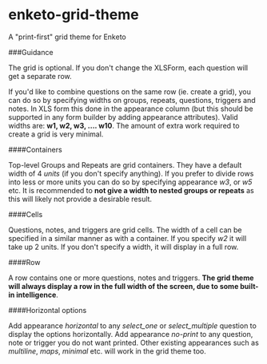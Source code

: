 enketo-grid-theme
=================

A "print-first" grid theme for Enketo

###Guidance

The grid is optional. If you don't change the XLSForm, each question will get a separate row. 

If you'd like to combine questions on the same row (ie. create a grid), you can do so by specifying widths on groups, repeats, questions, triggers and notes. In XLS form this done in the appearance column (but this should be supported in any form builder by adding appearance attributes). Valid widths are: __w1, w2, w3, .... w10__. The amount of extra work required to create a grid is very minimal.

####Containers

Top-level Groups and Repeats are grid containers. They have a default width of 4 _units_ (if you don't specify anything). If you prefer to divide rows into less or more units you can do so by specifying appearance _w3_, or _w5_ etc. It is recommended to __not give a width to nested groups or repeats__ as this will likely not provide a desirable result.

####Cells

Questions, notes, and triggers are grid cells. The width of a cell can be specified in a similar manner as with a container. If you specify _w2_ it will take up 2 units. If you don't specify a width, it will display in a full row. 

####Row

A row contains one or more questions, notes and triggers. __The grid theme will always display a row in the full width of the screen, due to some built-in intelligence__.


####Horizontal options

Add appearance _horizontal_ to any _select\_one_ or _select\_multiple_ question to display the options horizontally.
Add appearance _no-print_ to any question, note or trigger you do not want printed. Other existing appearances such as _multiline_, _maps_, _minimal_ etc. will work in the grid theme too.

